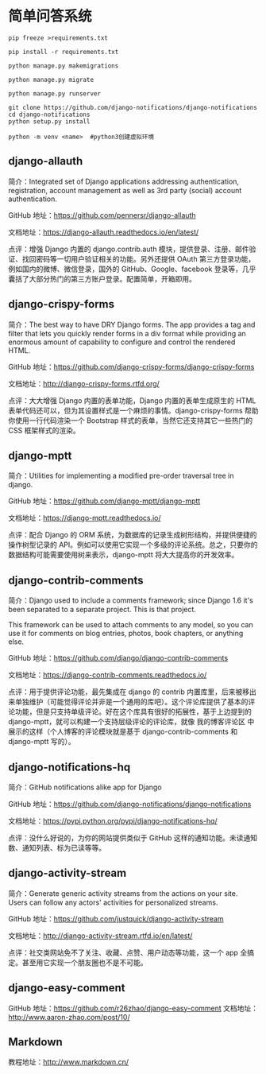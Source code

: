 # 简单问答系统

```
pip freeze >requirements.txt

pip install -r requirements.txt

python manage.py makemigrations

python manage.py migrate

python manage.py runserver

git clone https://github.com/django-notifications/django-notifications
cd django-notifications
python setup.py install

python -m venv <name>  #python3创建虚拟环境
```
## django-allauth

简介：Integrated set of Django applications addressing authentication, registration, account management as well as 3rd party (social) account authentication.

GitHub 地址：https://github.com/pennersr/django-allauth

文档地址：https://django-allauth.readthedocs.io/en/latest/

点评：增强 Django 内置的 django.contrib.auth 模块，提供登录、注册、邮件验证、找回密码等一切用户验证相关的功能。另外还提供 OAuth 第三方登录功能，例如国内的微博、微信登录，国外的 GitHub、Google、facebook 登录等，几乎囊括了大部分热门的第三方账户登录。配置简单，开箱即用。

## django-crispy-forms

简介：The best way to have DRY Django forms. The app provides a tag and filter that lets you quickly render forms in a div format while providing an enormous amount of capability to configure and control the rendered HTML.

GitHub 地址：https://github.com/django-crispy-forms/django-crispy-forms

文档地址：http://django-crispy-forms.rtfd.org/

点评：大大增强 Django 内置的表单功能，Django 内置的表单生成原生的 HTML 表单代码还可以，但为其设置样式是一个麻烦的事情。django-crispy-forms 帮助你使用一行代码渲染一个 Bootstrap 样式的表单，当然它还支持其它一些热门的 CSS 框架样式的渲染。

## django-mptt

简介：Utilities for implementing a modified pre-order traversal tree in django.

GitHub 地址：https://github.com/django-mptt/django-mptt

文档地址：https://django-mptt.readthedocs.io/

点评：配合 Django 的 ORM 系统，为数据库的记录生成树形结构，并提供便捷的操作树型记录的 API。例如可以使用它实现一个多级的评论系统。总之，只要你的数据结构可能需要使用树来表示，django-mptt 将大大提高你的开发效率。

## django-contrib-comments

简介：Django used to include a comments framework; since Django 1.6 it's been separated to a separate project. This is that project.

This framework can be used to attach comments to any model, so you can use it for comments on blog entries, photos, book chapters, or anything else.

GitHub 地址：https://github.com/django/django-contrib-comments

文档地址：https://django-contrib-comments.readthedocs.io/

点评：用于提供评论功能，最先集成在 django 的 contrib 内置库里，后来被移出来单独维护（可能觉得评论并非是一个通用的库吧）。这个评论库提供了基本的评论功能，但是只支持单级评论。好在这个库具有很好的拓展性，基于上边提到的 django-mptt，就可以构建一个支持层级评论的评论库，就像 我的博客评论区 中展示的这样（个人博客的评论模块就是基于 django-contrib-comments 和 django-mptt 写的）。

## django-notifications-hq

简介：GitHub notifications alike app for Django

GitHub 地址：https://github.com/django-notifications/django-notifications

文档地址：https://pypi.python.org/pypi/django-notifications-hq/

点评：没什么好说的，为你的网站提供类似于 GitHub 这样的通知功能。未读通知数、通知列表、标为已读等等。

## django-activity-stream

简介：Generate generic activity streams from the actions on your site. Users can follow any actors' activities for personalized streams.

GitHub 地址：https://github.com/justquick/django-activity-stream

文档地址：http://django-activity-stream.rtfd.io/en/latest/

点评：社交类网站免不了关注、收藏、点赞、用户动态等功能，这一个 app 全搞定。甚至用它实现一个朋友圈也不是不可能。

## django-easy-comment

GitHub 地址：https://github.com/r26zhao/django-easy-comment
文档地址：http://www.aaron-zhao.com/post/10/

## Markdown

教程地址：http://www.markdown.cn/
